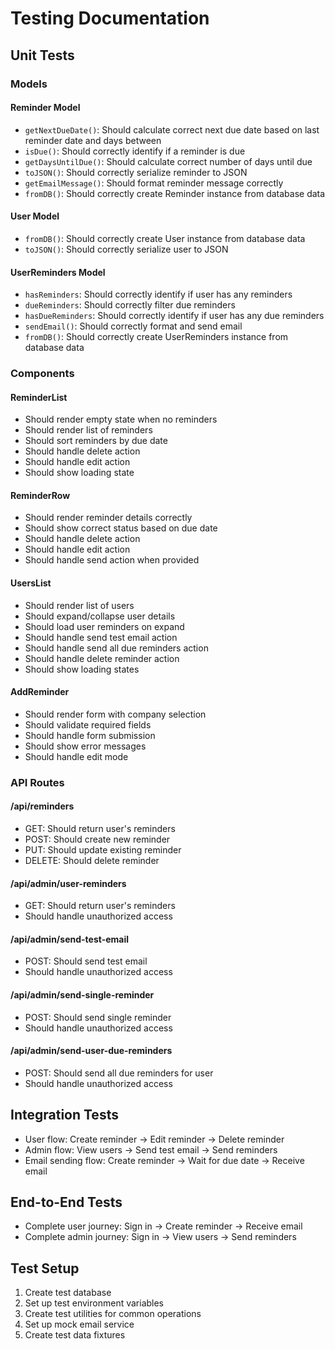 # Testing Documentation

## Unit Tests

### Models

#### Reminder Model
- `getNextDueDate()`: Should calculate correct next due date based on last reminder date and days between
- `isDue()`: Should correctly identify if a reminder is due
- `getDaysUntilDue()`: Should calculate correct number of days until due
- `toJSON()`: Should correctly serialize reminder to JSON
- `getEmailMessage()`: Should format reminder message correctly
- `fromDB()`: Should correctly create Reminder instance from database data

#### User Model
- `fromDB()`: Should correctly create User instance from database data
- `toJSON()`: Should correctly serialize user to JSON

#### UserReminders Model
- `hasReminders`: Should correctly identify if user has any reminders
- `dueReminders`: Should correctly filter due reminders
- `hasDueReminders`: Should correctly identify if user has any due reminders
- `sendEmail()`: Should correctly format and send email
- `fromDB()`: Should correctly create UserReminders instance from database data

### Components

#### ReminderList
- Should render empty state when no reminders
- Should render list of reminders
- Should sort reminders by due date
- Should handle delete action
- Should handle edit action
- Should show loading state

#### ReminderRow
- Should render reminder details correctly
- Should show correct status based on due date
- Should handle delete action
- Should handle edit action
- Should handle send action when provided

#### UsersList
- Should render list of users
- Should expand/collapse user details
- Should load user reminders on expand
- Should handle send test email action
- Should handle send all due reminders action
- Should handle delete reminder action
- Should show loading states

#### AddReminder
- Should render form with company selection
- Should validate required fields
- Should handle form submission
- Should show error messages
- Should handle edit mode

### API Routes

#### /api/reminders
- GET: Should return user's reminders
- POST: Should create new reminder
- PUT: Should update existing reminder
- DELETE: Should delete reminder

#### /api/admin/user-reminders
- GET: Should return user's reminders
- Should handle unauthorized access

#### /api/admin/send-test-email
- POST: Should send test email
- Should handle unauthorized access

#### /api/admin/send-single-reminder
- POST: Should send single reminder
- Should handle unauthorized access

#### /api/admin/send-user-due-reminders
- POST: Should send all due reminders for user
- Should handle unauthorized access

## Integration Tests

- User flow: Create reminder -> Edit reminder -> Delete reminder
- Admin flow: View users -> Send test email -> Send reminders
- Email sending flow: Create reminder -> Wait for due date -> Receive email

## End-to-End Tests

- Complete user journey: Sign in -> Create reminder -> Receive email
- Complete admin journey: Sign in -> View users -> Send reminders

## Test Setup

1. Create test database
2. Set up test environment variables
3. Create test utilities for common operations
4. Set up mock email service
5. Create test data fixtures 